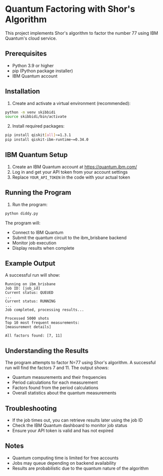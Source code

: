 # Quantum Factoring with Shor's Algorithm

This project implements Shor's algorithm to factor the number 77 using IBM Quantum's cloud service.

## Prerequisites

- Python 3.9 or higher
- pip (Python package installer)
- IBM Quantum account

## Installation

1. Create and activate a virtual environment (recommended):
```bash
python -m venv skibbidi
source skibbidi/bin/activate  
```

2. Install required packages:
```bash
pip install qiskit[all]~=1.3.1
pip install qiskit-ibm-runtime~=0.34.0
```

## IBM Quantum Setup

1. Create an IBM Quantum account at https://quantum.ibm.com/
2. Log in and get your API token from your account settings
3. Replace `YOUR_API_TOKEN` in the code with your actual token

## Running the Program

1. Run the program:
```bash
python diddy.py
```

The program will:
- Connect to IBM Quantum
- Submit the quantum circuit to the ibm_brisbane backend
- Monitor job execution
- Display results when complete

## Example Output

A successful run will show:
```
Running on ibm_brisbane
Job ID: [job_id]
Current status: QUEUED
...
Current status: RUNNING
...
Job completed, processing results...

Processed 5000 shots
Top 10 most frequent measurements:
[measurement details]

All factors found: [7, 11]
```

## Understanding the Results

The program attempts to factor N=77 using Shor's algorithm. A successful run will find the factors 7 and 11. The output shows:
- Quantum measurements and their frequencies
- Period calculations for each measurement
- Factors found from the period calculations
- Overall statistics about the quantum measurements

## Troubleshooting

- If the job times out, you can retrieve results later using the job ID
- Check the IBM Quantum dashboard to monitor job status
- Ensure your API token is valid and has not expired

## Notes

- Quantum computing time is limited for free accounts
- Jobs may queue depending on backend availability
- Results are probabilistic due to the quantum nature of the algorithm